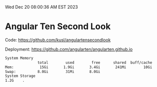 Wed Dec 20 08:00:36 AM EST 2023

# Angular Ten Second Look

Code: https://github.com/kusl/angulartensecondlook

Deployment: https://github.com/angularten/angularten.github.io

```bash
System Memory
               total        used        free      shared  buff/cache   available
Mem:            15Gi       1.9Gi       3.4Gi       241Mi        10Gi        13Gi
Swap:          8.0Gi        31Mi       8.0Gi
System Storage
1.2G	.
```
